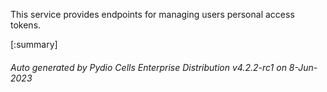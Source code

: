 






This service provides endpoints for managing users personal access tokens.

[:summary]

###### Auto generated by Pydio Cells Enterprise Distribution v4.2.2-rc1 on 8-Jun-2023
